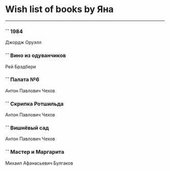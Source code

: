 # Wish list of books by Яна
---

### `` 1984
Джордж Оруэлл

### `` Вино из одуванчиков
Рей Брэдбери

### `` Палата №6
Антон Павлович Чехов

### `` Скрипка Ротшильда
Антон Павлович Чехов

### `` Вишнёвый сад
Антон Павлович Чехов

### `` Мастер и Маргарита
Михаил Афанасьевич Булгаков

